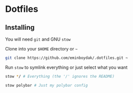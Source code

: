 # Dotfiles

## Installing

You will need `git` and GNU `stow`

Clone into your `$HOME` directory or `~`

```bash
git clone https://github.com/eminboydak/.dotfiles.git ~
```

Run `stow` to symlink everything or just select what you want

```bash
stow */ # Everything (the '/' ignores the README)
```

```bash
stow polybar # Just my polybar config
```
